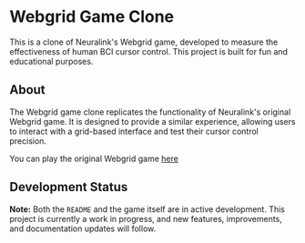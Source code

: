 # Webgrid Game Clone

This is a clone of Neuralink's Webgrid game, developed to measure the effectiveness of human BCI cursor control. This project is built for fun and educational purposes.

## About

The Webgrid game clone replicates the functionality of Neuralink's original Webgrid game. It is designed to provide a similar experience, allowing users to interact with a grid-based interface and test their cursor control precision.

You can play the original Webgrid game [here](https://neuralink.com/webgrid/)

## Development Status

**Note:** Both the `README` and the game itself are in active development. This project is currently a work in progress, and new features, improvements, and documentation updates will follow.
